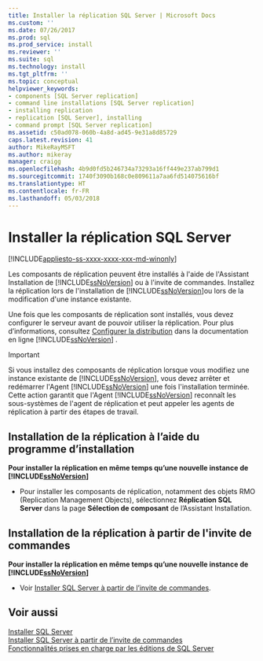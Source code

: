 ```yaml
---
title: Installer la réplication SQL Server | Microsoft Docs
ms.custom: ''
ms.date: 07/26/2017
ms.prod: sql
ms.prod_service: install
ms.reviewer: ''
ms.suite: sql
ms.technology: install
ms.tgt_pltfrm: ''
ms.topic: conceptual
helpviewer_keywords:
- components [SQL Server replication]
- command line installations [SQL Server replication]
- installing replication
- replication [SQL Server], installing
- command prompt [SQL Server replication]
ms.assetid: c50ad078-060b-4a8d-ad45-9e31a8d85729
caps.latest.revision: 41
author: MikeRayMSFT
ms.author: mikeray
manager: craigg
ms.openlocfilehash: 4b9d0fd5b246734a73293a16ff449e237ab799d1
ms.sourcegitcommit: 1740f3090b168c0e809611a7aa6fd514075616bf
ms.translationtype: HT
ms.contentlocale: fr-FR
ms.lasthandoff: 05/03/2018
---
```

# <a name="install-sql-server-replication"></a>Installer la réplication SQL Server

[!INCLUDE[appliesto-ss-xxxx-xxxx-xxx-md-winonly](../../includes/appliesto-ss-xxxx-xxxx-xxx-md-winonly.md)]

Les composants de réplication peuvent être installés à l'aide de l'Assistant Installation de [!INCLUDE[ssNoVersion](../../includes/ssnoversion-md.md)] ou à l'invite de commandes. Installez la réplication lors de l'installation de [!INCLUDE[ssNoVersion](../../includes/ssnoversion-md.md)]ou lors de la modification d'une instance existante.  
  
Une fois que les composants de réplication sont installés, vous devez configurer le serveur avant de pouvoir utiliser la réplication. Pour plus d’informations, consultez [Configurer la distribution](../../relational-databases/replication/configure-distribution.md) dans la documentation en ligne [!INCLUDE[ssNoVersion](../../includes/ssnoversion-md.md)] .  
  
>[!IMPORTANT]  
>Si vous installez des composants de réplication lorsque vous modifiez une instance existante de [!INCLUDE[ssNoVersion](../../includes/ssnoversion-md.md)], vous devez arrêter et redémarrer l'Agent [!INCLUDE[ssNoVersion](../../includes/ssnoversion-md.md)] une fois l'installation terminée. Cette action garantit que l'Agent [!INCLUDE[ssNoVersion](../../includes/ssnoversion-md.md)] reconnaît les sous-systèmes de l'agent de réplication et peut appeler les agents de réplication à partir des étapes de travail.  
  
## <a name="installing-replication-by-using-setup"></a>Installation de la réplication à l’aide du programme d’installation  
**Pour installer la réplication en même temps qu’une nouvelle instance de [!INCLUDE[ssNoVersion](../../includes/ssnoversion-md.md)]**  
  
- Pour installer les composants de réplication, notamment des objets RMO (Replication Management Objects), sélectionnez **Réplication SQL Server** dans la page **Sélection de composant** de l’Assistant Installation.  
  
## <a name="installing-replication-from-the-command-prompt"></a>Installation de la réplication à partir de l'invite de commandes  
 **Pour installer la réplication en même temps qu’une nouvelle instance de [!INCLUDE[ssNoVersion](../../includes/ssnoversion-md.md)]**  
  
- Voir [Installer SQL Server à partir de l’invite de commandes](../../database-engine/install-windows/install-sql-server-2016-from-the-command-prompt.md).  
  
## <a name="see-also"></a>Voir aussi  
 [Installer SQL Server](../../database-engine/install-windows/install-sql-server.md)   
 [Installer SQL Server à partir de l’invite de commandes](../../database-engine/install-windows/install-sql-server-2016-from-the-command-prompt.md)   
 [Fonctionnalités prises en charge par les éditions de SQL Server](../../sql-server/editions-and-components-of-sql-server-2017.md)  
  
  
